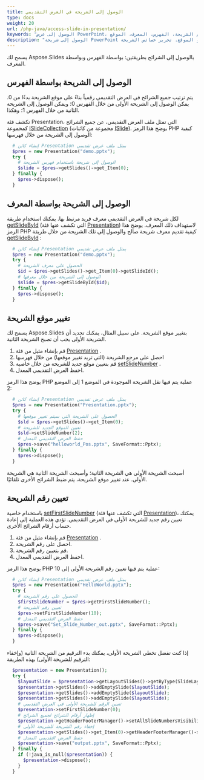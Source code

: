 ```yaml
---
title: الوصول إلى الشريحة في العرض التقديمي
type: docs
weight: 20
url: /php-java/access-slide-in-presentation/
keywords: "الوصول إلى عرض PowerPoint، الوصول إلى الشريحة، تحرير خصائص الشريحة، تغيير موقع الشريحة، تعيين رقم الشريحة، الفهرس، المعرف، الموقع Java، Aspose.Slides"
description: "الوصول إلى شريحة PowerPoint بواسطة الفهرس أو المعرف أو الموقع. تحرير خصائص الشريحة"
---
```


يسمح لك Aspose.Slides بالوصول إلى الشرائح بطريقتين: بواسطة الفهرس وبواسطة المعرف.

## **الوصول إلى الشريحة بواسطة الفهرس**

يتم ترتيب جميع الشرائح في العرض التقديمي رقمياً بناءً على موقع الشريحة بدءًا من 0. يمكن الوصول إلى الشريحة الأولى من خلال الفهرس 0؛ ويمكن الوصول إلى الشريحة الثانية من خلال الفهرس 1؛ وهكذا.

تكشف فئة Presentation، التي تمثل ملف العرض التقديمي، عن جميع الشرائح كمجموعة [ISlideCollection](https://reference.aspose.com/slides/php-java/aspose.slides/islidecollection/) (مجموعة من كائنات [ISlide](https://reference.aspose.com/slides/php-java/aspose.slides/islide/)). يوضح هذا الرمز PHP كيفية الوصول إلى الشريحة من خلال فهرسها:

```php
  # إنشاء كائن Presentation يمثل ملف عرض تقديمي
  $pres = new Presentation("demo.pptx");
  try {
    # الوصول إلى شريحة باستخدام فهرس الشريحة
    $slide = $pres->getSlides()->get_Item(0);
  } finally {
    $pres->dispose();
  }
```

## **الوصول إلى الشريحة بواسطة المعرف**

لكل شريحة في العرض التقديمي معرف فريد مرتبط بها. يمكنك استخدام طريقة [getSlideById](https://reference.aspose.com/slides/php-java/aspose.slides/presentation/#getSlideById-long-) (التي تكشف عنها فئة [Presentation](https://reference.aspose.com/slides/php-java/aspose.slides/presentation/)) لاستهداف ذلك المعرف. يوضح هذا الرمز PHP كيفية تقديم معرف شريحة صالح والوصول إلى تلك الشريحة من خلال طريقة [getSlideById](https://reference.aspose.com/slides/php-java/aspose.slides/presentation/#getSlideById-long-) :

```php
  # إنشاء كائن Presentation يمثل ملف عرض تقديمي
  $pres = new Presentation("demo.pptx");
  try {
    # الحصول على معرف الشريحة
    $id = $pres->getSlides()->get_Item(0)->getSlideId();
    # الوصول إلى الشريحة من خلال معرفها
    $slide = $pres->getSlideById($id);
  } finally {
    $pres->dispose();
  }
```

## **تغيير موقع الشريحة**

يسمح لك Aspose.Slides بتغيير موقع الشريحة. على سبيل المثال، يمكنك تحديد أن الشريحة الأولى يجب أن تصبح الشريحة الثانية.

1. قم بإنشاء مثيل من فئة [Presentation](https://reference.aspose.com/slides/php-java/aspose.slides/presentation/) .
1. احصل على مرجع الشريحة (التي تريد تغيير موقعها) من خلال فهرسها
1. قم بتعيين موقع جديد للشريحة من خلال خاصية [setSlideNumber](https://reference.aspose.com/slides/php-java/aspose.slides/islide/#setSlideNumber-int-) .
1. احفظ العرض التقديمي المعدل.

يوضح هذا الرمز PHP عملية يتم فيها نقل الشريحة الموجودة في الموضع 1 إلى الموضع 2:

```php
  # إنشاء كائن Presentation يمثل ملف عرض تقديمي
  $pres = new Presentation("Presentation.pptx");
  try {
    # الحصول على الشريحة التي سيتم تغيير موقعها
    $sld = $pres->getSlides()->get_Item(0);
    # تعيين الموقع الجديد للشريحة
    $sld->setSlideNumber(2);
    # حفظ العرض التقديمي المعدل
    $pres->save("helloworld_Pos.pptx", SaveFormat::Pptx);
  } finally {
    $pres->dispose();
  }
```

أصبحت الشريحة الأولى هي الشريحة الثانية؛ وأصبحت الشريحة الثانية هي الشريحة الأولى. عند تغيير موقع الشريحة، يتم ضبط الشرائح الأخرى تلقائيًا.

## **تعيين رقم الشريحة**

باستخدام خاصية [setFirstSlideNumber](https://reference.aspose.com/slides/php-java/aspose.slides/presentation/#setFirstSlideNumber-int-) (التي تكشف عنها فئة [Presentation](https://reference.aspose.com/slides/php-java/aspose.slides/presentation/))، يمكنك تعيين رقم جديد للشريحة الأولى في العرض التقديمي. تؤدي هذه العملية إلى إعادة حساب أرقام الشرائح الأخرى.

1. قم بإنشاء مثيل من فئة [Presentation](https://reference.aspose.com/slides/php-java/aspose.slides/presentation/) .
1. احصل على رقم الشريحة.
1. قم بتعيين رقم الشريحة.
1. احفظ العرض التقديمي المعدل.

يوضح هذا الرمز PHP عملية يتم فيها تعيين رقم الشريحة الأولى إلى 10:

```php
  # إنشاء كائن Presentation يمثل ملف عرض تقديمي
  $pres = new Presentation("HelloWorld.pptx");
  try {
    # الحصول على رقم الشريحة
    $firstSlideNumber = $pres->getFirstSlideNumber();
    # تعيين رقم الشريحة
    $pres->setFirstSlideNumber(10);
    # حفظ العرض التقديمي المعدل
    $pres->save("Set_Slide_Number_out.pptx", SaveFormat::Pptx);
  } finally {
    $pres->dispose();
  }
```

إذا كنت تفضل تخطي الشريحة الأولى، يمكنك بدء الترقيم من الشريحة الثانية (وإخفاء الترقيم للشريحة الأولى) بهذه الطريقة:

```php
  $presentation = new Presentation();
  try {
    $layoutSlide = $presentation->getLayoutSlides()->getByType(SlideLayoutType::Blank);
    $presentation->getSlides()->addEmptySlide($layoutSlide);
    $presentation->getSlides()->addEmptySlide($layoutSlide);
    $presentation->getSlides()->addEmptySlide($layoutSlide);
    # تعيين الرقم للشريحة الأولى في العرض التقديمي
    $presentation->setFirstSlideNumber(0);
    # إظهار أرقام الشرائح لجميع الشرائح
    $presentation->getHeaderFooterManager()->setAllSlideNumbersVisibility(true);
    # إخفاء رقم الشريحة للشريحة الأولى
    $presentation->getSlides()->get_Item(0)->getHeaderFooterManager()->setSlideNumberVisibility(false);
    # حفظ العرض التقديمي المعدل
    $presentation->save("output.pptx", SaveFormat::Pptx);
  } finally {
    if (!java_is_null($presentation)) {
      $presentation->dispose();
    }
  }
```
